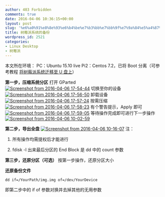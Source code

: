 ```yaml
---
author: 403 Forbidden
comments: true
date: 2016-04-06 10:36:15+00:00
layout: post
slug: '%e6%a0%91%e8%8e%93%e6%b4%be%e7%b3%bb%e7%bb%9f%e7%9a%84%e5%a4%87%e4%bb%bd'
title: 树莓派系统的备份
wordpress_id: 2521
categories:
- Linux Desktop
- 树莓派
---
```

本文所在环境：
PC：Ubuntu 15.10 live
Pi2：Centos 7.2，已将 Boot 分离（可参考教程 [将树莓派系统迁移至 U 盘上](http://futa.ooo/2295.html)）

**第一步，压缩系统分区**
打开 GParted
[![Screenshot from 2016-04-06 17-54-44](/uploads/2016/04/Screenshot-from-2016-04-06-17-54-44.png)](/uploads/2016/04/Screenshot-from-2016-04-06-17-54-44.png)
切换至你的设备
[![Screenshot from 2016-04-06 17-56-50](/uploads/2016/04/Screenshot-from-2016-04-06-17-56-50.png)](/uploads/2016/04/Screenshot-from-2016-04-06-17-56-50.png)
卸载设备
[![Screenshot from 2016-04-06 17-57-24](/uploads/2016/04/Screenshot-from-2016-04-06-17-57-24.png)](/uploads/2016/04/Screenshot-from-2016-04-06-17-57-24.png)
按需压缩
[![Screenshot from 2016-04-06 17-58-23](/uploads/2016/04/Screenshot-from-2016-04-06-17-58-23.png)](/uploads/2016/04/Screenshot-from-2016-04-06-17-58-23.png)
有个警告提示，Apply 即可
[![Screenshot from 2016-04-06 17-59-05](/uploads/2016/04/Screenshot-from-2016-04-06-17-59-05.png)](/uploads/2016/04/Screenshot-from-2016-04-06-17-59-05.png)
等待操作完成即可进行下一步操作
[![Screenshot from 2016-04-06 10-02-59](/uploads/2016/04/Screenshot-from-2016-04-06-10-02-59.png)](/uploads/2016/04/Screenshot-from-2016-04-06-10-02-59.png)

**第二步，导出全盘**
[![Screenshot from 2016-04-06 10-16-07](/uploads/2016/04/Screenshot-from-2016-04-06-10-16-07.png)](/uploads/2016/04/Screenshot-from-2016-04-06-10-16-07.png)
注：



	
  1. 所有操作均需提权后才能进行

	
  2. fdisk -l 出来最后分区的 End Block 是 dd 中的 count 参数



**第三步，还原分区（可选）**
按第一步操作，还原分区大小

**还原备份文件**
```
dd if=/YourPath/img.img of=/dev/YourDevice
```

即第二步中的 if of 参数对换并去掉其他的无用参数
